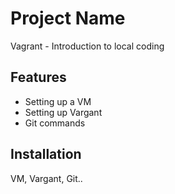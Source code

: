 # Project Name

Vagrant - Introduction to local coding

## Features

- Setting up a VM
- Setting up Vargant
- Git commands

## Installation
VM, Vargant, Git..

